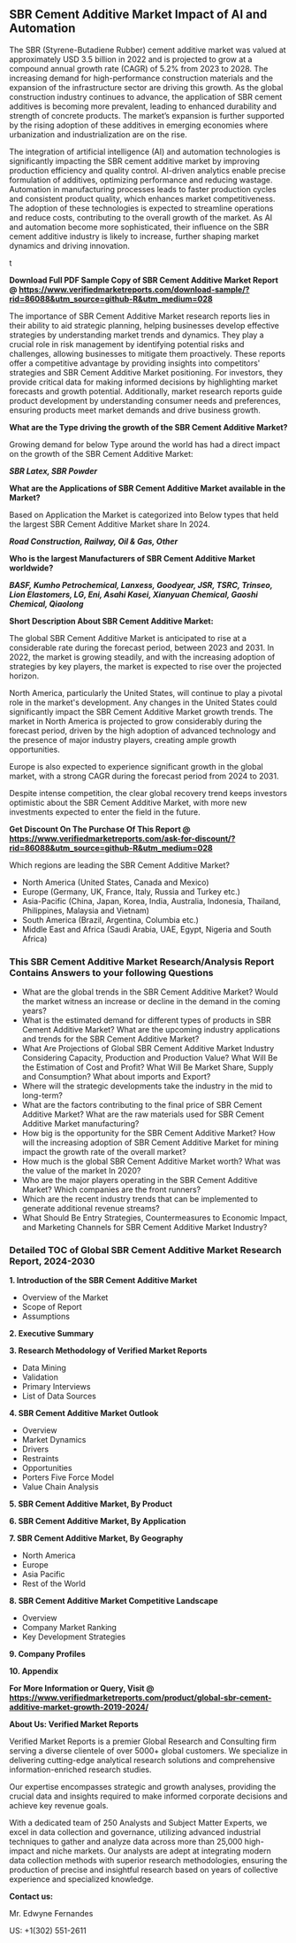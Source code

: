 <h2>SBR Cement Additive Market Impact of AI and Automation</h2><p>The SBR (Styrene-Butadiene Rubber) cement additive market was valued at approximately USD 3.5 billion in 2022 and is projected to grow at a compound annual growth rate (CAGR) of 5.2% from 2023 to 2028. The increasing demand for high-performance construction materials and the expansion of the infrastructure sector are driving this growth. As the global construction industry continues to advance, the application of SBR cement additives is becoming more prevalent, leading to enhanced durability and strength of concrete products. The market’s expansion is further supported by the rising adoption of these additives in emerging economies where urbanization and industrialization are on the rise.</p><p>The integration of artificial intelligence (AI) and automation technologies is significantly impacting the SBR cement additive market by improving production efficiency and quality control. AI-driven analytics enable precise formulation of additives, optimizing performance and reducing wastage. Automation in manufacturing processes leads to faster production cycles and consistent product quality, which enhances market competitiveness. The adoption of these technologies is expected to streamline operations and reduce costs, contributing to the overall growth of the market. As AI and automation become more sophisticated, their influence on the SBR cement additive industry is likely to increase, further shaping market dynamics and driving innovation.</p>t</p><p id="" class=""><strong>Download Full PDF Sample Copy of SBR Cement Additive Market Report @ <a href="https://www.verifiedmarketreports.com/download-sample/?rid=86088&utm_source=github-R&utm_medium=028" target="_blank">https://www.verifiedmarketreports.com/download-sample/?rid=86088&utm_source=github-R&utm_medium=028</a></strong></p><p>The importance of&nbsp;SBR Cement Additive Market research reports lies in their ability to aid strategic planning, helping businesses develop effective strategies by understanding market trends and dynamics. They play a crucial role in risk management by identifying potential risks and challenges, allowing businesses to mitigate them proactively. These reports offer a competitive advantage by providing insights into competitors' strategies and SBR Cement Additive Market positioning. For investors, they provide critical data for making informed decisions by highlighting market forecasts and growth potential. Additionally, market research reports guide product development by understanding consumer needs and preferences, ensuring products meet market demands and drive business growth.</p><p><strong>What are the&nbsp;Type driving the growth of the SBR Cement Additive Market?</strong></p><p id="" class="">Growing demand for below Type around the world has had a direct impact on the growth of the SBR Cement Additive Market:</p><em><strong>SBR Latex, SBR Powder</strong></em></p><strong>What are the&nbsp;Applications&nbsp;of SBR Cement Additive Market available in the Market?</strong></p><p id="" class="">Based on Application the Market is categorized into Below types that held the largest SBR Cement Additive Market share In 2024.</p><em><strong>Road Construction, Railway, Oil & Gas, Other</strong></em></p><strong>Who is the largest Manufacturers of SBR Cement Additive Market worldwide?</strong></p><p><em><strong>BASF, Kumho Petrochemical, Lanxess, Goodyear, JSR, TSRC, Trinseo, Lion Elastomers, LG, Eni, Asahi Kasei, Xianyuan Chemical, Gaoshi Chemical, Qiaolong</strong></em></p><p id="" class=""><strong>Short Description About SBR Cement Additive Market:</strong></p><p>The global SBR Cement Additive Market is anticipated to rise at a considerable rate during the forecast period, between 2023 and 2031. In 2022, the market is growing steadily, and with the increasing adoption of strategies by key players, the market is expected to rise over the projected horizon.</p><p>North America, particularly the United States, will continue to play a pivotal role in the market's development. Any changes in the United States could significantly impact the SBR Cement Additive Market growth trends. The market in North America is projected to grow considerably during the forecast period, driven by the high adoption of advanced technology and the presence of major industry players, creating ample growth opportunities.</p><p>Europe is also expected to experience significant growth in the global market, with a strong CAGR during the forecast period from 2024 to 2031.</p><p>Despite intense competition, the clear global recovery trend keeps investors optimistic about the SBR Cement Additive Market, with more new investments expected to enter the field in the future.</p><p id="" class=""><strong>Get Discount On The Purchase Of This Report @ <a href="https://www.verifiedmarketreports.com/ask-for-discount/?rid=86088&utm_source=github-R&utm_medium=028" target="_blank">https://www.verifiedmarketreports.com/ask-for-discount/?rid=86088&utm_source=github-R&utm_medium=028</a></strong></p>Which regions are leading the SBR Cement Additive Market?</p><ul><li>North America (United States, Canada and Mexico)</li><li>Europe (Germany, UK, France, Italy, Russia and Turkey etc.)</li><li>Asia-Pacific (China, Japan, Korea, India, Australia, Indonesia, Thailand, Philippines, Malaysia and Vietnam)</li><li>South America (Brazil, Argentina, Columbia etc.)</li><li>Middle East and Africa (Saudi Arabia, UAE, Egypt, Nigeria and South Africa)</li></ul><h3 id="" class="">This SBR Cement Additive Market Research/Analysis Report Contains Answers to your following Questions</h3><ul><li>What are the global trends in the SBR Cement Additive Market? Would the market witness an increase or decline in the demand in the coming years?</li><li>What is the estimated demand for different types of products in SBR Cement Additive Market? What are the upcoming industry applications and trends for the SBR Cement Additive Market?</li><li>What Are Projections of Global SBR Cement Additive Market Industry Considering Capacity, Production and Production Value? What Will Be the Estimation of Cost and Profit? What Will Be Market Share, Supply and Consumption? What about imports and Export?</li><li>Where will the strategic developments take the industry in the mid to long-term?</li><li>What are the factors contributing to the final price of SBR Cement Additive Market? What are the raw materials used for SBR Cement Additive Market manufacturing?</li><li>How big is the opportunity for the SBR Cement Additive Market? How will the increasing adoption of SBR Cement Additive Market for mining impact the growth rate of the overall market?</li><li>How much is the global SBR Cement Additive Market worth? What was the value of the market In 2020?</li><li>Who are the major players operating in the SBR Cement Additive Market? Which companies are the front runners?</li><li>Which are the recent industry trends that can be implemented to generate additional revenue streams?</li><li>What Should Be Entry Strategies, Countermeasures to Economic Impact, and Marketing Channels for SBR Cement Additive Market Industry?</li></ul><h3 id="" class="">Detailed TOC of Global SBR Cement Additive Market Research Report, 2024-2030</h3><p id="" class=""><strong>1. Introduction of the SBR Cement Additive Market</strong></p><ul><li>Overview of the Market</li><li>Scope of Report</li><li>Assumptions</li></ul><p id="" class=""><strong>2. Executive Summary</strong></p><p id="" class=""><strong>3. Research Methodology of Verified Market Reports</strong></p><ul><li>Data Mining</li><li>Validation</li><li>Primary Interviews</li><li>List of Data Sources</li></ul><p id="" class=""><strong>4. SBR Cement Additive Market Outlook</strong></p><ul><li>Overview</li><li>Market Dynamics</li><li>Drivers</li><li>Restraints</li><li>Opportunities</li><li>Porters Five Force Model</li><li>Value Chain Analysis</li></ul><p id="" class=""><strong>5. SBR Cement Additive Market, By Product</strong></p><p id="" class=""><strong>6. SBR Cement Additive Market, By Application</strong></p><p id="" class=""><strong>7. SBR Cement Additive Market, By Geography</strong></p><ul><li>North America</li><li>Europe</li><li>Asia Pacific</li><li>Rest of the World</li></ul><p id="" class=""><strong>8. SBR Cement Additive Market Competitive Landscape</strong></p><ul><li>Overview</li><li>Company Market Ranking</li><li>Key Development Strategies</li></ul><p id="" class=""><strong>9. Company Profiles</strong></p><p id="" class=""><strong>10. Appendix</strong></p><p id="" class=""><strong>For More Information or Query, Visit @ <a href="https://www.verifiedmarketreports.com/product/global-sbr-cement-additive-market-growth-2019-2024/" target="_blank">https://www.verifiedmarketreports.com/product/global-sbr-cement-additive-market-growth-2019-2024/</a></strong></p><p id="" class=""><strong>About Us: Verified Market Reports</strong></p><p id="" class="">Verified Market Reports is a premier Global Research and Consulting firm serving a diverse clientele of over 5000+ global customers. We specialize in delivering cutting-edge analytical research solutions and comprehensive information-enriched research studies.</p><p id="" class="">Our expertise encompasses strategic and growth analyses, providing the crucial data and insights required to make informed corporate decisions and achieve key revenue goals.</p><p id="" class="">With a dedicated team of 250 Analysts and Subject Matter Experts, we excel in data collection and governance, utilizing advanced industrial techniques to gather and analyze data across more than 25,000 high-impact and niche markets. Our analysts are adept at integrating modern data collection methods with superior research methodologies, ensuring the production of precise and insightful research based on years of collective experience and specialized knowledge.</p><p id="" class=""><strong>Contact us:</strong></p><p id="" class="">Mr. Edwyne Fernandes</p><p id="" class="">US: +1(302) 551-2611</p>